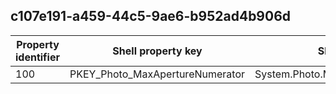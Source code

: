 ## c107e191-a459-44c5-9ae6-b952ad4b906d

Property identifier | Shell property key | Shell name | Alias
--- | --- | --- | ---
100 | PKEY_Photo_MaxApertureNumerator | System.Photo.MaxApertureNumerator | 

